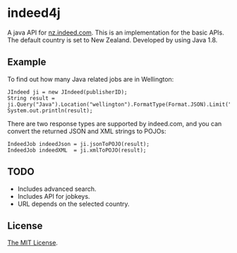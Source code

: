 # indeed4j #
 A java API for [nz.indeed.com](http://nz.indeed.com/). This is an implementation for the basic APIs. The default country is set to New Zealand. Developed by using Java 1.8.

## Example ##

To find out how many Java related jobs are in Wellington:

	JIndeed ji = new JIndeed(publisherID);
	String result = ji.Query("Java").Location("wellington").FormatType(Format.JSON).Limit("0").build();
	System.out.println(result);

There are two response types are supported by indeed.com, and you can convert the returned JSON and XML strings to POJOs:

	IndeedJob indeedJson = ji.jsonToPOJO(result);
	IndeedJob indeedXML  = ji.xmlToPOJO(result);

## TODO ##

- Includes advanced search.
- Includes API for jobkeys.
- URL depends on the selected country.

## License ##

[The MIT License](https://opensource.org/licenses/MIT).